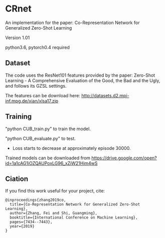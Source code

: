 # CRnet
An implementation for the paper: Co-Representation Network for Generalized Zero-Shot Learning

Version 1.01

python3.6, pytorch0.4 required

## Dataset
The code uses the ResNet101 features provided by the paper: Zero-Shot Learning - A Comprehensive Evaluation of the Good, the Bad and the Ugly, and follows its GZSL settings. 

The features can be download here: http://datasets.d2.mpi-inf.mpg.de/xian/xlsa17.zip

## Training

"python CUB_train.py" to train the model.

"python CUB_evaluate.py" to test.

* Loss starts to decrease at approximately episode 30000.

Trained models can be downloaded from https://drive.google.com/open?id=1a1cAG1iOZQAUPoxLG96_xZiW21Him4wS

## Ciation

If you find this work useful for your project, cite:

```
@inproceedings{zhang2019co,
  title={Co-Representation Network for Generalized Zero-Shot Learning},
  author={Zhang, Fei and Shi, Guangming},
  booktitle={International Conference on Machine Learning},
  pages={7434--7443},
  year={2019}
}
```
